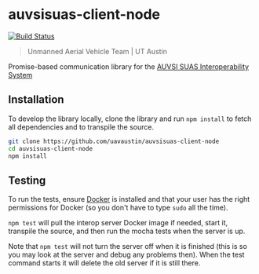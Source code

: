 # auvsisuas-client-node

[![Build Status](
    https://travis-ci.org/uavaustin/auvsisuas-client-node.svg?branch=master)](
    https://travis-ci.org/uavaustin/auvsisuas-client-node)

> Unmanned Aerial Vehicle Team | UT Austin

Promise-based communication library for the
[AUVSI SUAS Interoperability System](
http://auvsi-suas-competition-interoperability-system.readthedocs.io)

## Installation

To develop the library locally, clone the library and run `npm install` to
fetch all dependencies and to transpile the source.

```sh
git clone https://github.com/uavaustin/auvsisuas-client-node
cd auvsisuas-client-node
npm install
```

## Testing

To run the tests, ensure [Docker](https://docs.docker.com/engine/installation/)
is installed and that your user has the right permissions for Docker (so you
don't have to type `sudo` all the time).

`npm test` will pull the interop server Docker image if needed, start it,
transpile the source, and then run the mocha tests when the server is up.

Note that `npm test` will not turn the server off when it is finished (this is
so you may look at the server and debug any problems then). When the test
command starts it will delete the old server if it is still there.
